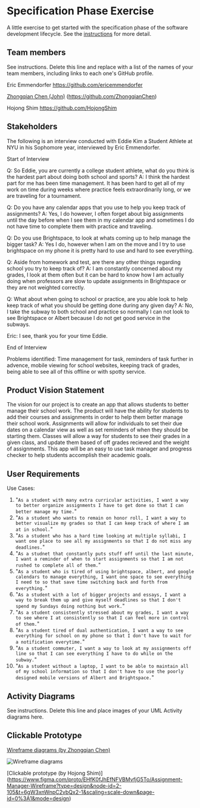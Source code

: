 # Specification Phase Exercise

A little exercise to get started with the specification phase of the software development lifecycle. See the [instructions](instructions.md) for more detail.

## Team members

See instructions. Delete this line and replace with a list of the names of your team members, including links to each one's GitHub profile.

Eric Emmendorfer https://github.com/ericemmendorfer

[Zhongqian Chen (John)](https://github.com/ZhongqianChen) (https://github.com/ZhongqianChen)

Hojong Shim https://github.com/HojongShim

## Stakeholders

The following is an interview conducted with Eddie Kim a Student Athlete at NYU in his Sophomore year, interviewed by Eric Emmendorfer.

Start of Interview

Q: So Eddie, you are currently a college student athlete, what do you think is the hardest part about doing both school and sports?
A: I think the hardest part for me has been time management. It has been hard to get all of my work on time during weeks where practice feels extraordinarily long, or we are traveling for a tournament. 

Q: Do you have any calendar apps that you use to help you keep track of assignments?
A: Yes, I do however, I often forget about big assignments until the day before when I see them in my calendar app and sometimes I do not have time to complete them with practice and traveling.

Q: Do you use Brightspace, to look at whats coming up to help manage the bigger task?
A: Yes I do, however when I am on the move and I try to use brightspace on my phone it is pretty hard to use and hard to see everything. 

Q: Aside from homework and test, are there any other things regarding school you try to keep track of?
A: I am constantly concerned about my grades, I look at them often but it can be hard to know how I am actually doing when professors are slow to update assignments in Brightspace or they are not weighted correctly. 

Q: What about when going to school or practice, are you able look to help keep track of what you should be getting done during any given day?
A: No, I take the subway to both school and practice so normally I can not look to see Brightspace or Albert because I do not get good service in the subways. 

Eric: I see, thank you for your time Eddie.

End of Interview

Problems identified: Time management for task, reminders of task further in advence, mobile viewing for school websites, keeping track of grades, being able to see all of this offline or with spotty service. 

## Product Vision Statement

The vision for our project is to create an app that allows students to better manage their school work. The product will have the ability for students to add their courses and assignments in order to help them better manage their school work. Assignments will allow for individuals to set their due dates on a calendar view as well as set reminders of when they should be starting them. Classes will allow a way for students to see their grades in a given class, and update them based of off grades recieved and the weight of assignments. This app will be an easy to use task manager and progress checker to help students accomplish their academic goals.

## User Requirements
Use Cases:
1. "`As a student with many extra curricular activities, I want a way to better organize assignments I have to get done so that I can better manage my time.`"
2. "`As a student who wants to remain on honor roll, I want a way to better visualize my grades so that I can keep track of where I am at in school.`"
3. "`As a student who has a hard time looking at multiple syllabi, I want one place to see all my assignments so that I do not miss any deadlines.`"
4. "`As a studnet that constantly puts stuff off until the last minute, I want a reminder of when to start assignments so that I am not rushed to complete all of them.`"
5. "`As a student who is tired of using brightspace, albert, and google calendars to manage everything, I want one space to see everything I need to so that save time switching back and forth from everything.`"
6. "`As a student with a lot of bigger projects and essays, I want a way to break them up and give myself deadlines so that I don't spend my Sundays doing nothing but work.`"
7. "`As a student consistently stressed about my grades, I want a way to see where I at consistently so that I can feel more in control of them.`"
8. "`As a student tired of dual authentication, I want a way to see everything for school on my phone so that I don't have to wait for a notification everytime.`"
9. "`As a student commuter, I want a way to look at my assignments off line so that I can see everything I have to do while on the subway.`"
10. "`As a student without a laptop, I want to be able to maintain all of my school information so that I don't have to use the poorly designed mobile versions of Albert and Brightspace.`"

## Activity Diagrams

See instructions. Delete this line and place images of your UML Activity diagrams here.

## Clickable Prototype

[Wireframe diagrams (by Zhongqian Chen)](https://www.figma.com/file/EHfK0fJhEfNFVBMvfjG5To/Assignment-Manager-Wireframe?type=design&node-id=0%3A1&mode=design&t=XyX91CfQeFv8dazp-1)

![Wireframe diagrams](wireframe.png)

[Clickable prototype (by Hojong Shim)] (https://www.figma.com/proto/EHfK0fJhEfNFVBMvfjG5To/Assignment-Manager-Wireframe?type=design&node-id=2-105&t=6gW3xnWnpC2vbQx2-1&scaling=scale-down&page-id=0%3A1&mode=design)
